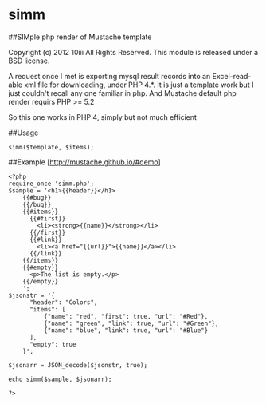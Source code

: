 simm
====

##SIMple php render of Mustache template

Copyright (c) 2012 10iii All Rights Reserved. This module is released under a BSD license.

A request once I met is exporting mysql result records into an Excel-read-able xml file for downloading, under PHP 4.*.
It is just a template work but I just couldn't recall any one familiar in php. And Mustache default php render requirs PHP >= 5.2

So this one works in PHP 4, simply but not much efficient

##Usage

	simm($template, $items);
	
##Example
[http://mustache.github.io/#demo]
	
	<?php
	require_once 'simm.php';
	$sample = '<h1>{{header}}</h1>
		{{#bug}}
		{{/bug}}
		{{#items}}
		  {{#first}}
			<li><strong>{{name}}</strong></li>
		  {{/first}}
		  {{#link}}
			<li><a href="{{url}}">{{name}}</a></li>
		  {{/link}}
		{{/items}}
		{{#empty}}
		  <p>The list is empty.</p>
		{{/empty}}
		';
	$jsonstr = '{
		  "header": "Colors",
		  "items": [
			  {"name": "red", "first": true, "url": "#Red"},
			  {"name": "green", "link": true, "url": "#Green"},
			  {"name": "blue", "link": true, "url": "#Blue"}
		  ],
		  "empty": true
		}';

	$jsonarr = JSON_decode($jsonstr, true);
	
	echo simm($sample, $jsonarr);
	
	?>
